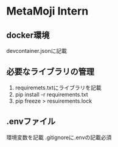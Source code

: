 # MetaMoji Intern

## docker環境
devcontainer.jsonに記載

## 必要なライブラリの管理
1. requiremets.txtにライブラリを記載
2. pip install -r requirements.txt
3. pip freeze > resuirements.lock

## .envファイル
環境変数を記載
.gitignoreに.envの記載必須


